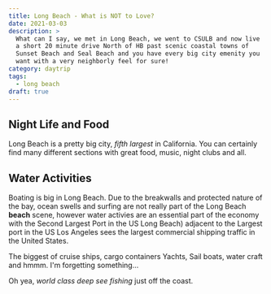 ```yaml
---
title: Long Beach - What is NOT to Love?
date: 2021-03-03
description: >
  What can I say, we met in Long Beach, we went to CSULB and now live
  a short 20 minute drive North of HB past scenic coastal towns of
  Sunset Beach and Seal Beach and you have every big city emenity you
  want with a very neighborly feel for sure! 
category: daytrip
tags:
  - long beach
draft: true
---
```


## Night Life and Food

Long Beach is a pretty big city, _fifth largest_ in California. You
can certainly find many different sections with great food, music,
night clubs and all.

## Water Activities

Boating is big in Long Beach. Due to the breakwalls and protected
nature of the bay, ocean swells and surfing are not really part of the
Long Beach **beach** scene, however water activies are an essential
part of the economy with the Second Largest Port in the US Long
Beach) adjacent to the Largest port in the US Los Angeles sees the
largest commercial shipping traffic in the United States.

The biggest of cruise ships, cargo containers Yachts, Sail boats,
water craft and hmmm. I'm forgetting something...

Oh yea, _world class deep see fishing_ just off the coast.
